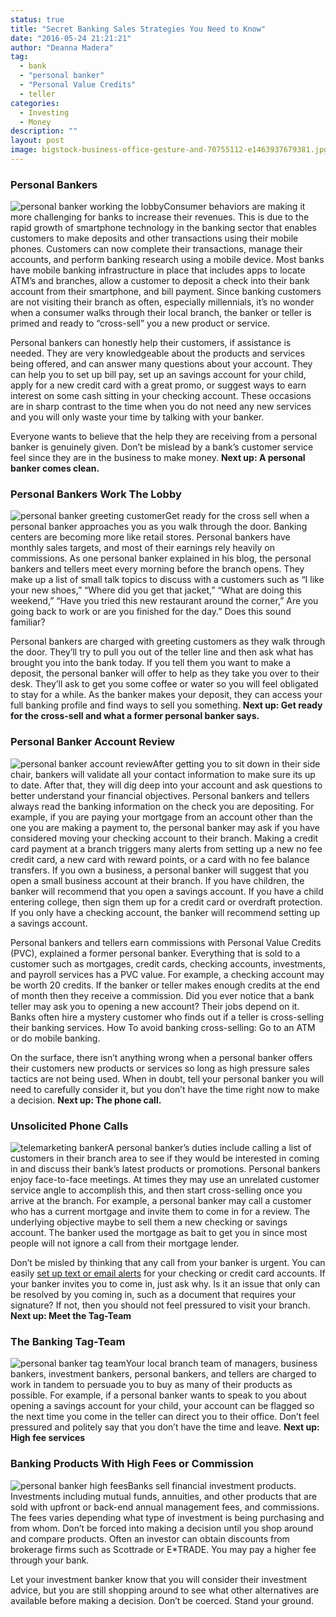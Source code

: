 ```yaml
---
status: true
title: "Secret Banking Sales Strategies You Need to Know"
date: "2016-05-24 21:21:21"
author: "Deanna Madera"
tag:
  - bank
  - "personal banker"
  - "Personal Value Credits"
  - teller
categories:
  - Investing
  - Money
description: ""
layout: post
image: bigstock-business-office-gesture-and-70755112-e1463937679381.jpg
---
```


### Personal Bankers

![personal banker working the lobby](/posts/bigstock-Portrait-of-an-handsome-busine-86582735-e1463938153458.jpg)Consumer behaviors are making it more challenging for banks to increase their revenues. This is due to the rapid growth of smartphone technology in the banking sector that enables customers to make deposits and other transactions using their mobile phones. Customers can now complete their transactions, manage their accounts, and perform banking research using a mobile device. Most banks have mobile banking infrastructure in place that includes apps to locate ATM’s and branches, allow a customer to deposit a check into their bank account from their smartphone, and bill payment. Since banking customers are not visiting their branch as often, especially millennials, it’s no wonder when a consumer walks through their local branch, the banker or teller is primed and ready to “cross-sell” you a new product or service.

Personal bankers can honestly help their customers, if assistance is needed. They are very knowledgeable about the products and services being offered, and can answer many questions about your account. They can help you to set up bill pay, set up an savings account for your child, apply for a new credit card with a great promo, or suggest ways to earn interest on some cash sitting in your checking account. These occasions are in sharp contrast to the time when you do not need any new services and you will only waste your time by talking with your banker.

Everyone wants to believe that the help they are receiving from a personal banker is genuinely given. Don’t be mislead by a bank’s customer service feel since they are in the business to make money. **Next up: A personal banker comes clean.**

### Personal Bankers Work The Lobby

![personal banker greeting customer](/posts/bigstock-Handsome-man-at-entrance-heart-109069568-e1464147743393.jpg)Get ready for the cross sell when a personal banker approaches you as you walk through the door. Banking centers are becoming more like retail stores. Personal bankers have monthly sales targets, and most of their earnings rely heavily on commissions. As one personal banker explained in his blog, the personal bankers and tellers meet every morning before the branch opens. They make up a list of small talk topics to discuss with a customers such as “I like your new shoes,” “Where did you get that jacket,” “What are doing this weekend,” “Have you tried this new restaurant around the corner,” Are you going back to work or are you finished for the day.” Does this sound familiar?

Personal bankers are charged with greeting customers as they walk through the door. They’ll try to pull you out of the teller line and then ask what has brought you into the bank today. If you tell them you want to make a deposit, the personal banker will offer to help as they take you over to their desk. They’ll ask to get you some coffee or water so you will feel obligated to stay for a while. As the banker makes your deposit, they can access your full banking profile and find ways to sell you something. **Next up: Get ready for the cross-sell and what a former personal banker says.**

### Personal Banker Account Review

![personal banker account review](/posts/bigstock-Woman-meeting-financial-advise-64564396-e1463938376622.jpg)After getting you to sit down in their side chair, bankers will validate all your contact information to make sure its up to date. After that, they will dig deep into your account and ask questions to better understand your financial objectives. Personal bankers and tellers always read the banking information on the check you are depositing. For example, if you are paying your mortgage from an account other than the one you are making a payment to, the personal banker may ask if you have considered moving your checking account to their branch. Making a credit card payment at a branch triggers many alerts from setting up a new no fee credit card, a new card with reward points, or a card with no fee balance transfers. If you own a business, a personal banker will suggest that you open a small business account at their branch. If you have children, the banker will recommend that you open a savings account. If you have a child entering college, then sign them up for a credit card or overdraft protection. If you only have a checking account, the banker will recommend setting up a savings account.

Personal bankers and tellers earn commissions with Personal Value Credits (PVC), explained a former personal banker. Everything that is sold to a customer such as mortgages, credit cards, checking accounts, investments, and payroll services has a PVC value. For example, a checking account may be worth 20 credits. If the banker or teller makes enough credits at the end of month then they receive a commission. Did you ever notice that a bank teller may ask you to opening a new account? Their jobs depend on it. Banks often hire a mystery customer who finds out if a teller is cross-selling their banking services. How To avoid banking cross-selling: Go to an ATM or do mobile banking.

On the surface, there isn’t anything wrong when a personal banker offers their customers new products or services so long as high pressure sales tactics are not being used. When in doubt, tell your personal banker you will need to carefully consider it, but you don’t have the time right now to make a decision. **Next up: The phone call.**

### Unsolicited Phone Calls

![telemarketing banker](/posts/bigstock-Worried-Senior-Woman-Answering-97063835-e1463937954214.jpg)A personal banker’s duties include calling a list of customers in their branch area to see if they would be interested in coming in and discuss their bank’s latest products or promotions. Personal bankers enjoy face-to-face meetings. At times they may use an unrelated customer service angle to accomplish this, and then start cross-selling once you arrive at the branch. For example, a personal banker may call a customer who has a current mortgage and invite them to come in for a review. The underlying objective maybe to sell them a new checking or savings account. The banker used the mortgage as bait to get you in since most people will not ignore a call from their mortgage lender.

Don’t be misled by thinking that any call from your banker is urgent. You can easily [set up text or email alerts](/hidden-banking-tips-that-can-save-you-money) for your checking or credit card accounts. If your banker invites you to come in, just ask why. Is it an issue that only can be resolved by you coming in, such as a document that requires your signature? If not, then you should not feel pressured to visit your branch. **Next up: Meet the Tag-Team**

### The Banking Tag-Team

![personal banker tag team](/posts/bigstock-Modern-business-team-taking-no-14507807-e1464147265268.jpg)Your local branch team of managers, business bankers, investment bankers, personal bankers, and tellers are charged to work in tandem to persuade you to buy as many of their products as possible. For example, if a personal banker wants to speak to you about opening a savings account for your child, your account can be flagged so the next time you come in the teller can direct you to their office. Don’t feel pressured and politely say that you don’t have the time and leave. **Next up: High fee services**

### Banking Products With High Fees or Commission

![personal banker high fees](/posts/bigstock-hilarious-businessman-with-arm-47874866-e1463938490260.jpg)Banks sell financial investment products. Investments including mutual funds, annuities, and other products that are sold with upfront or back-end annual management fees, and commissions. The fees varies depending what type of investment is being purchasing and from whom. Don’t be forced into making a decision until you shop around and compare products. Often an investor can obtain discounts from brokerage firms such as Scottrade or E\*TRADE. You may pay a higher fee through your bank.

Let your investment banker know that you will consider their investment advice, but you are still shopping around to see what other alternatives are available before making a decision. Don’t be coerced. Stand your ground.

